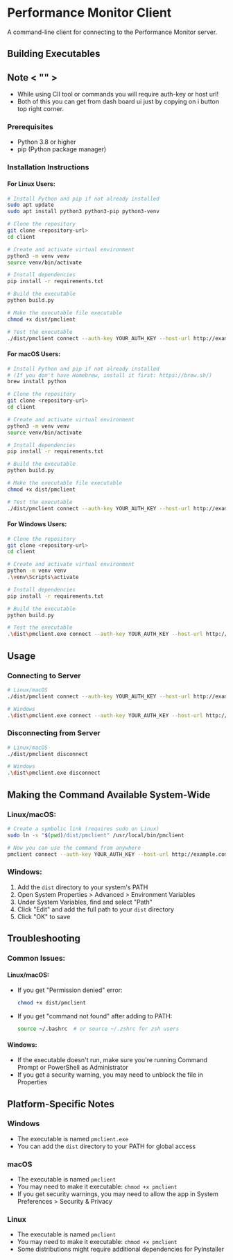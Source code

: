 # Performance Monitor Client

A command-line client for connecting to the Performance Monitor server.

## Building Executables
## Note < "" >
- While using ClI tool or commands you will require auth-key or host url!
- Both of this you can get from dash board ui just by copying on i button top right corner.
  
### Prerequisites
- Python 3.8 or higher
- pip (Python package manager)

### Installation Instructions

#### For Linux Users:
```bash
# Install Python and pip if not already installed
sudo apt update
sudo apt install python3 python3-pip python3-venv

# Clone the repository
git clone <repository-url>
cd client

# Create and activate virtual environment
python3 -m venv venv
source venv/bin/activate

# Install dependencies
pip install -r requirements.txt

# Build the executable
python build.py

# Make the executable file executable
chmod +x dist/pmclient

# Test the executable
./dist/pmclient connect --auth-key YOUR_AUTH_KEY --host-url http://example.com
```

#### For macOS Users:
```bash
# Install Python and pip if not already installed
# (If you don't have Homebrew, install it first: https://brew.sh/)
brew install python

# Clone the repository
git clone <repository-url>
cd client

# Create and activate virtual environment
python3 -m venv venv
source venv/bin/activate

# Install dependencies
pip install -r requirements.txt

# Build the executable
python build.py

# Make the executable file executable
chmod +x dist/pmclient

# Test the executable
./dist/pmclient connect --auth-key YOUR_AUTH_KEY --host-url http://example.com
```

#### For Windows Users:
```bash
# Clone the repository
git clone <repository-url>
cd client

# Create and activate virtual environment
python -m venv venv
.\venv\Scripts\activate

# Install dependencies
pip install -r requirements.txt

# Build the executable
python build.py

# Test the executable
.\dist\pmclient.exe connect --auth-key YOUR_AUTH_KEY --host-url http://example.com
```

## Usage

### Connecting to Server
```bash
# Linux/macOS
./dist/pmclient connect --auth-key YOUR_AUTH_KEY --host-url http://example.com

# Windows
.\dist\pmclient.exe connect --auth-key YOUR_AUTH_KEY --host-url http://example.com
```

### Disconnecting from Server
```bash
# Linux/macOS
./dist/pmclient disconnect

# Windows
.\dist\pmclient.exe disconnect
```

## Making the Command Available System-Wide

### Linux/macOS:
```bash
# Create a symbolic link (requires sudo on Linux)
sudo ln -s "$(pwd)/dist/pmclient" /usr/local/bin/pmclient

# Now you can use the command from anywhere
pmclient connect --auth-key YOUR_AUTH_KEY --host-url http://example.com
```

### Windows:
1. Add the `dist` directory to your system's PATH
2. Open System Properties > Advanced > Environment Variables
3. Under System Variables, find and select "Path"
4. Click "Edit" and add the full path to your `dist` directory
5. Click "OK" to save

## Troubleshooting

### Common Issues:

#### Linux/macOS:
- If you get "Permission denied" error:
  ```bash
  chmod +x dist/pmclient
  ```
- If you get "command not found" after adding to PATH:
  ```bash
  source ~/.bashrc  # or source ~/.zshrc for zsh users
  ```

#### Windows:
- If the executable doesn't run, make sure you're running Command Prompt or PowerShell as Administrator
- If you get a security warning, you may need to unblock the file in Properties

## Platform-Specific Notes

### Windows
- The executable is named `pmclient.exe`
- You can add the `dist` directory to your PATH for global access

### macOS
- The executable is named `pmclient`
- You may need to make it executable: `chmod +x pmclient`
- If you get security warnings, you may need to allow the app in System Preferences > Security & Privacy

### Linux
- The executable is named `pmclient`
- You may need to make it executable: `chmod +x pmclient`
- Some distributions might require additional dependencies for PyInstaller 
